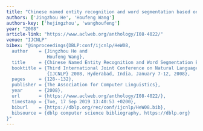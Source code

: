```yaml
---
title: "Chinese named entity recognition and word segmentation based on character"
authors: ['Jingzhou He', 'Houfeng Wang']
authors-key: ['hejingzhou', 'wanghoufeng']
year: "2008"
article-link: "https://www.aclweb.org/anthology/I08-4022/"
venue: "IJCNLP"
bibex: "@inproceedings{DBLP:conf/ijcnlp/HeW08,
  author    = {Jingzhou He and
               Houfeng Wang},
  title     = {Chinese Named Entity Recognition and Word Segmentation Based on Character},
  booktitle = {Third International Joint Conference on Natural Language Processing,
               {IJCNLP} 2008, Hyderabad, India, January 7-12, 2008},
  pages     = {128--132},
  publisher = {The Association for Computer Linguistics},
  year      = {2008},
  url       = {https://www.aclweb.org/anthology/I08-4022/},
  timestamp = {Tue, 17 Sep 2019 13:40:53 +0200},
  biburl    = {https://dblp.org/rec/conf/ijcnlp/HeW08.bib},
  bibsource = {dblp computer science bibliography, https://dblp.org}
}"
---
```

